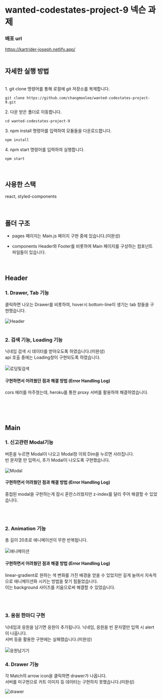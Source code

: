 <h1>wanted-codestates-project-9 넥슨 과제</h1>


### 배포 url
https://kartrider-joseph.netlify.app/
<br><br>

## 자세한 실행 방법

<br>
1. git clone 명령어를 통해 로컬에 git 저장소를 복제합니다.
<pre><code>git clone https://github.com/changmoolee/wanted-codestates-project-9.git</code></pre>
2. 다운 받은 폴더로 이동합니다.
<pre><code>cd wanted-codestates-project-9</code></pre>
3. npm install 명령어를 입력하여 모듈들을 다운로드합니다.
<pre><code>npm install</code></pre>
4. npm start 명령어를 입력하여 실행합니다.
<pre><code>npm start</code></pre>
<br>

## 사용한 스택
react, styled-components
<br><br><br>

## 폴더 구조
- pages
페이지는 Main.js 페이지 구현 중에 있습니다.(미완성)

- components
Header와 Footer를 비롯하여 Main 페이지를 구성하는 컴포넌트 파일들이 있습니다.
<br><br><br>

## Header

### 1. Drawer, Tab 기능
클릭하면 나오는 Drawer를 비롯하여, hover시 bottom-line이 생기는 tab 창들을 구현했습니다.
<br><br>
![Header](https://user-images.githubusercontent.com/84559872/160138297-7fa679df-037a-4e9c-8353-93311a316790.gif)
<br><br>
### 2. 검색 기능, Loading 기능
닉네임 검색 시 데이터를 받아오도록 하였습니다.(미완성) <br>
api 호출 중에는 Loading창이 구현되도록 하였습니다.
<br><br>
![로딩및검색](https://user-images.githubusercontent.com/84559872/160141519-610af9fc-2094-4d10-9759-683345f6433a.gif)

#### 구현하면서 어려웠던 점과 해결 방법 (Error Handling Log)

cors 에러를 마주쳤는데, heroku를 통한 proxy 서버를 활용하여 해결하였습니다.


<br><br><br>
## Main

### 1. 신고관련 Modal기능
 버튼을 누르면 Modal이 나오고 Modal창 이외 Dim을 누르면 사라집니다. <br>빈 문자열 만 입력시, 추가 Modal이 나오도록 구현했습니다.
 <br><br>
![Modal](https://user-images.githubusercontent.com/84559872/160142497-caeffc75-8b9d-42ab-bb35-8c26fe147459.gif)

#### 구현하면서 어려웠던 점과 해결 방법 (Error Handling Log)
중첩된 modal을 구현하는게 잠시 혼란스러웠지만 z-index를 달리 주어 해결할 수 있었습니다.

<br><br>
### 2. Animation 기능
총 길이 20초로 애니메이션이 무한 반복됩니다. 
<br><br> 
![애니메이션](https://user-images.githubusercontent.com/84559872/160143373-fa036fef-0ec2-4c7f-9711-958ada2eca43.gif)

#### 구현하면서 어려웠던 점과 해결 방법 (Error Handling Log)

linear-gradient로 원하는 색 변화를 가진 배경을 얻을 수 있었지만 길게 늘여서 지속적으로 애니메이션화 시키는 방법을 찾기 힘들었습니다. <br>
이는 background 사이즈를 키움으로써 해결할 수 있었습니다.   

<br><br>  
### 3. 응원 한마디 구현

닉네임과 응원을 남기면 응원이 추가됩니다. 닉네임, 응원을 빈 문자열만 입력 시 alert이 나옵니다.<br>
서버 등을 활용한 구현에는 실패했습니다.(미완성)
<br><br> 
![응원남기기](https://user-images.githubusercontent.com/84559872/160145053-e3c7e0dd-883a-4eb4-8ed4-774fecb3152d.gif)

### 4. Drawer 기능
각 Match의 arrow icon을 클릭하면 drawer가 나옵니다.<br> 
서버를 미구현으로 카트 이미지 등 데이터는 구현하지 못했습니다.(미완성)
<br>

![drawer](https://user-images.githubusercontent.com/84559872/160175003-6734b2b8-cd9e-45eb-af58-8f3b343a3ab9.gif)


